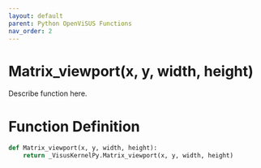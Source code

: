```yaml
---
layout: default
parent: Python OpenViSUS Functions
nav_order: 2
---
```


# Matrix_viewport(x, y, width, height)

Describe function here.

# Function Definition

```python
def Matrix_viewport(x, y, width, height):
    return _VisusKernelPy.Matrix_viewport(x, y, width, height)
```